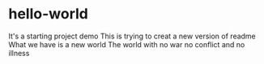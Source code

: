# hello-world
It's a starting project demo
This is trying to creat a new version of readme
What we have is a new world
The world with no war no conflict and no illness
